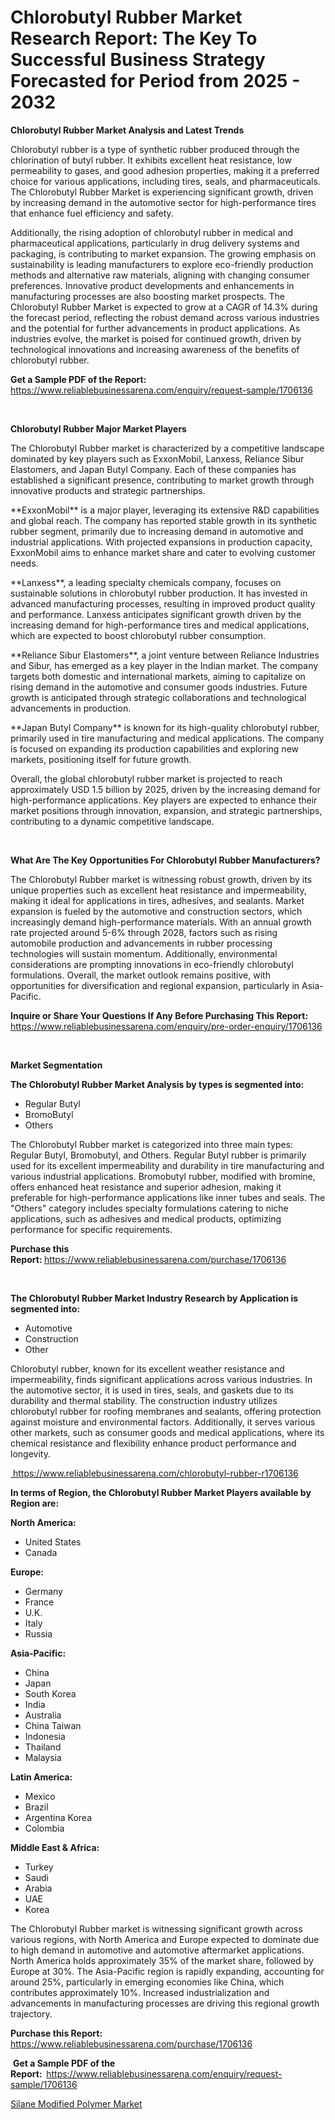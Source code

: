 <p><h1>Chlorobutyl Rubber Market Research Report: The Key To Successful Business Strategy Forecasted for Period from 2025 - 2032</h1></p><p><strong>Chlorobutyl Rubber Market Analysis and Latest Trends</strong></p>
<p><p>Chlorobutyl rubber is a type of synthetic rubber produced through the chlorination of butyl rubber. It exhibits excellent heat resistance, low permeability to gases, and good adhesion properties, making it a preferred choice for various applications, including tires, seals, and pharmaceuticals. The Chlorobutyl Rubber Market is experiencing significant growth, driven by increasing demand in the automotive sector for high-performance tires that enhance fuel efficiency and safety. </p><p>Additionally, the rising adoption of chlorobutyl rubber in medical and pharmaceutical applications, particularly in drug delivery systems and packaging, is contributing to market expansion. The growing emphasis on sustainability is leading manufacturers to explore eco-friendly production methods and alternative raw materials, aligning with changing consumer preferences. Innovative product developments and enhancements in manufacturing processes are also boosting market prospects. The Chlorobutyl Rubber Market is expected to grow at a CAGR of 14.3% during the forecast period, reflecting the robust demand across various industries and the potential for further advancements in product applications. As industries evolve, the market is poised for continued growth, driven by technological innovations and increasing awareness of the benefits of chlorobutyl rubber.</p></p>
<p><strong>Get a Sample PDF of the Report:&nbsp;</strong> <a href="https://www.reliablebusinessarena.com/enquiry/request-sample/1706136?utm_campaign=2033&utm_medium=2&utm_source=Github&utm_content=ia&utm_term=02042025&utm_id=chlorobutyl-rubber">https://www.reliablebusinessarena.com/enquiry/request-sample/1706136</a></p>
<p>&nbsp;</p>
<p><strong>Chlorobutyl Rubber Major Market Players</strong></p>
<p><p>The Chlorobutyl Rubber market is characterized by a competitive landscape dominated by key players such as ExxonMobil, Lanxess, Reliance Sibur Elastomers, and Japan Butyl Company. Each of these companies has established a significant presence, contributing to market growth through innovative products and strategic partnerships.</p><p>**ExxonMobil** is a major player, leveraging its extensive R&D capabilities and global reach. The company has reported stable growth in its synthetic rubber segment, primarily due to increasing demand in automotive and industrial applications. With projected expansions in production capacity, ExxonMobil aims to enhance market share and cater to evolving customer needs.</p><p>**Lanxess**, a leading specialty chemicals company, focuses on sustainable solutions in chlorobutyl rubber production. It has invested in advanced manufacturing processes, resulting in improved product quality and performance. Lanxess anticipates significant growth driven by the increasing demand for high-performance tires and medical applications, which are expected to boost chlorobutyl rubber consumption.</p><p>**Reliance Sibur Elastomers**, a joint venture between Reliance Industries and Sibur, has emerged as a key player in the Indian market. The company targets both domestic and international markets, aiming to capitalize on rising demand in the automotive and consumer goods industries. Future growth is anticipated through strategic collaborations and technological advancements in production.</p><p>**Japan Butyl Company** is known for its high-quality chlorobutyl rubber, primarily used in tire manufacturing and medical applications. The company is focused on expanding its production capabilities and exploring new markets, positioning itself for future growth.</p><p>Overall, the global chlorobutyl rubber market is projected to reach approximately USD 1.5 billion by 2025, driven by the increasing demand for high-performance applications. Key players are expected to enhance their market positions through innovation, expansion, and strategic partnerships, contributing to a dynamic competitive landscape.</p></p>
<p>&nbsp;</p>
<p><strong>What Are The Key Opportunities For Chlorobutyl Rubber Manufacturers?</strong></p>
<p><p>The Chlorobutyl Rubber market is witnessing robust growth, driven by its unique properties such as excellent heat resistance and impermeability, making it ideal for applications in tires, adhesives, and sealants. Market expansion is fueled by the automotive and construction sectors, which increasingly demand high-performance materials. With an annual growth rate projected around 5-6% through 2028, factors such as rising automobile production and advancements in rubber processing technologies will sustain momentum. Additionally, environmental considerations are prompting innovations in eco-friendly chlorobutyl formulations. Overall, the market outlook remains positive, with opportunities for diversification and regional expansion, particularly in Asia-Pacific.</p></p>
<p><strong>Inquire or Share Your Questions If Any Before Purchasing This Report:</strong> <a href="https://www.reliablebusinessarena.com/enquiry/pre-order-enquiry/1706136?utm_campaign=2033&utm_medium=2&utm_source=Github&utm_content=ia&utm_term=02042025&utm_id=chlorobutyl-rubber">https://www.reliablebusinessarena.com/enquiry/pre-order-enquiry/1706136</a></p>
<p>&nbsp;</p>
<p><strong>Market Segmentation</strong></p>
<p><strong>The Chlorobutyl Rubber Market Analysis by types is segmented into:</strong></p>
<p><ul><li>Regular Butyl</li><li>BromoButyl</li><li>Others</li></ul></p>
<p><p>The Chlorobutyl Rubber market is categorized into three main types: Regular Butyl, Bromobutyl, and Others. Regular Butyl rubber is primarily used for its excellent impermeability and durability in tire manufacturing and various industrial applications. Bromobutyl rubber, modified with bromine, offers enhanced heat resistance and superior adhesion, making it preferable for high-performance applications like inner tubes and seals. The "Others" category includes specialty formulations catering to niche applications, such as adhesives and medical products, optimizing performance for specific requirements.</p></p>
<p><strong>Purchase this Report:&nbsp;</strong><a href="https://www.reliablebusinessarena.com/purchase/1706136?utm_campaign=2033&utm_medium=2&utm_source=Github&utm_content=ia&utm_term=02042025&utm_id=chlorobutyl-rubber">https://www.reliablebusinessarena.com/purchase/1706136</a></p>
<p>&nbsp;</p>
<p><strong>The Chlorobutyl Rubber Market Industry Research by Application is segmented into:</strong></p>
<p><ul><li>Automotive</li><li>Construction</li><li>Other</li></ul></p>
<p><p>Chlorobutyl rubber, known for its excellent weather resistance and impermeability, finds significant applications across various industries. In the automotive sector, it is used in tires, seals, and gaskets due to its durability and thermal stability. The construction industry utilizes chlorobutyl rubber for roofing membranes and sealants, offering protection against moisture and environmental factors. Additionally, it serves various other markets, such as consumer goods and medical applications, where its chemical resistance and flexibility enhance product performance and longevity.</p></p>
<p><a href="https://www.reliablebusinessarena.com/chlorobutyl-rubber-r1706136?utm_campaign=2033&utm_medium=2&utm_source=Github&utm_content=ia&utm_term=02042025&utm_id=chlorobutyl-rubber">&nbsp;https://www.reliablebusinessarena.com/chlorobutyl-rubber-r1706136</a></p>
<p><strong>In terms of Region, the Chlorobutyl Rubber Market Players available by Region are:</strong></p>
<p>
    <p> <strong> North America: </strong>
        <ul>
            <li>United States</li>
            <li>Canada</li>
        </ul>
        </p> 
    <p> <strong> Europe: </strong>
        <ul>
            <li>Germany</li>
            <li>France</li>
            <li>U.K.</li>
            <li>Italy</li>
            <li>Russia</li>
        </ul>
        </p> 
    <p> <strong> Asia-Pacific: </strong>
        <ul>
            <li>China</li>
            <li>Japan</li>
            <li>South Korea</li>
            <li>India</li>
            <li>Australia</li>
            <li>China Taiwan</li>
            <li>Indonesia</li>
            <li>Thailand</li>
            <li>Malaysia</li>
        </ul>
        </p> 
    <p> <strong> Latin America: </strong>
        <ul>
            <li>Mexico</li>
            <li>Brazil</li>
            <li>Argentina Korea</li>
            <li>Colombia</li>
        </ul>
        </p> 
    <p> <strong> Middle East & Africa: </strong>
        <ul>
            <li>Turkey</li>
            <li>Saudi</li>
            <li>Arabia</li>
            <li>UAE</li>
            <li>Korea</li>
        </ul>
    </p>
    </p>
<p><p>The Chlorobutyl Rubber market is witnessing significant growth across various regions, with North America and Europe expected to dominate due to high demand in automotive and automotive aftermarket applications. North America holds approximately 35% of the market share, followed by Europe at 30%. The Asia-Pacific region is rapidly expanding, accounting for around 25%, particularly in emerging economies like China, which contributes approximately 10%. Increased industrialization and advancements in manufacturing processes are driving this regional growth trajectory.</p></p>
<p><strong>Purchase this Report: </strong><a href="https://www.reliablebusinessarena.com/purchase/1706136?utm_campaign=2033&utm_medium=2&utm_source=Github&utm_content=ia&utm_term=02042025&utm_id=chlorobutyl-rubber">https://www.reliablebusinessarena.com/purchase/1706136</a></p>
<p>&nbsp;<strong>Get a Sample PDF of the Report:&nbsp;&nbsp;</strong><a href="https://www.reliablebusinessarena.com/enquiry/request-sample/1706136?utm_campaign=2033&utm_medium=2&utm_source=Github&utm_content=ia&utm_term=02042025&utm_id=chlorobutyl-rubber">https://www.reliablebusinessarena.com/enquiry/request-sample/1706136</a></p>
<p><strong></strong></p>
<p><p><a href="https://github.com/mahnoor2003/Market-Research-Report-List-7/blob/main/silane-modified-polymer-market.md?utm_campaign=2033&utm_medium=2&utm_source=Github&utm_content=ia&utm_term=02042025&utm_id=chlorobutyl-rubber">Silane Modified Polymer Market</a></p></p>